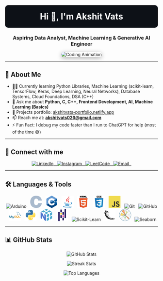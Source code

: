 <h1 align="center" style="background-color:#0d1117; padding:20px; border-radius:10px; color:white;">
  Hi 👋, I'm Akshit Vats
</h1>

<h3 align="center">Aspiring Data Analyst, Machine Learning & Generative AI Engineer
</h3>

<p align="center">
  <img alt="Coding Animation" src="https://user-images.githubusercontent.com/55389276/140866485-8fb1c876-9a8f-4d6a-98dc-08c4981eaf70.gif" width="300" style="border-radius: 15px; box-shadow: 0px 4px 15px rgba(0,0,0,0.3);" />
</p>

---

## 🌱 About Me
- 👨‍💻 Currently learning Python Libraries, Machine Learning (scikit-learn, TensorFlow, Keras, Deep Learning, Neural Networks), Database Systems, Cloud Foundations, DSA (C++)
- 💬 Ask me about **Python, C, C++, Frontend Development, AI, Machine Learning (Basics)**
- 🔗 Projects portfolio: [akshitvats-portfolio.netlify.app](https://akshitvats-portfolio.netlify.app)
- 📫 Reach me at: **akshitvats026@gmail.com**
- ⚡ Fun Fact: I debug my code faster than I run to ChatGPT for help (most of the time 😅)

---

## 🚀 Connect with me

<p align="center">
  <a href="https://linkedin.com/in/akshitvats026" target="_blank">
    <img src="https://raw.githubusercontent.com/rahuldkjain/github-profile-readme-generator/master/src/images/icons/Social/linked-in-alt.svg" alt="LinkedIn" height="30" width="30"/> &nbsp;
  </a>  
  <a href="https://instagram.com/akshit_vats_09" target="_blank">
    <img src="https://raw.githubusercontent.com/rahuldkjain/github-profile-readme-generator/master/src/images/icons/Social/instagram.svg" alt="Instagram" height="30" width="30"/> &nbsp;
  </a>  
  <a href="https://leetcode.com/akshitvats_09" target="_blank">
    <img src="https://raw.githubusercontent.com/rahuldkjain/github-profile-readme-generator/master/src/images/icons/Social/leet-code.svg" alt="LeetCode" height="30" width="30"/> &nbsp;
  </a>
  <a href="mailto:akshitvats026@gmail.com" target="_blank">
    <img src="https://cdn-icons-png.flaticon.com/512/732/732200.png" alt="Email" height="30" width="30"/> &nbsp;
  </a>
</p>

---

## 🛠️ Languages & Tools

<p align="center"> 
  <img src="https://cdn.worldvectorlogo.com/logos/arduino-1.svg" alt="Arduino" width="40" height="40"/> &nbsp;
  <img src="https://raw.githubusercontent.com/devicons/devicon/master/icons/c/c-original.svg" alt="C" width="40" height="40"/> &nbsp;
  <img src="https://raw.githubusercontent.com/devicons/devicon/master/icons/cplusplus/cplusplus-original.svg" alt="C++" width="40" height="40"/> &nbsp;
       <img src="https://raw.githubusercontent.com/devicons/devicon/master/icons/java/java-original.svg" alt="Java" width="40" height="40"/> &nbsp;
       <img src="https://raw.githubusercontent.com/devicons/devicon/master/icons/html5/html5-original-wordmark.svg" alt="HTML5" width="40" height="40"/> &nbsp;
  <img src="https://raw.githubusercontent.com/devicons/devicon/master/icons/css3/css3-original-wordmark.svg" alt="CSS3" width="40" height="40"/> &nbsp;
       <img src="https://raw.githubusercontent.com/devicons/devicon/master/icons/javascript/javascript-original.svg" alt="JavaScript" width="40" height="40"/> &nbsp;
  <img src="https://www.vectorlogo.zone/logos/git-scm/git-scm-icon.svg" alt="Git" width="40" height="40"/> &nbsp; 
        <img src="https://github.githubassets.com/images/modules/logos_page/GitHub-Mark.png" alt="GitHub" width="40" height="40"/> &nbsp;
  <img src="https://raw.githubusercontent.com/devicons/devicon/master/icons/mysql/mysql-original-wordmark.svg" alt="MySQL" width="40" height="40"/> &nbsp;
<img src="https://raw.githubusercontent.com/devicons/devicon/master/icons/python/python-original.svg" alt="Python" width="40" height="40"/> &nbsp;
 <img src="https://raw.githubusercontent.com/devicons/devicon/master/icons/numpy/numpy-original.svg" alt="NumPy" width="40" height="40"/> &nbsp;
  <img src="https://raw.githubusercontent.com/devicons/devicon/2ae2a900d2f041da66e950e4d48052658d850630/icons/pandas/pandas-original.svg" alt="Pandas" width="40" height="40"/> &nbsp;
<img src="https://upload.wikimedia.org/wikipedia/commons/0/05/Scikit_learn_logo_small.svg" alt="Scikit-Learn" width="40" height="40"/>&nbsp;
  <img src="https://raw.githubusercontent.com/devicons/devicon/master/icons/flask/flask-original.svg" alt="Flask" width="40" height="40"/> &nbsp;
   <img src="https://raw.githubusercontent.com/devicons/devicon/master/icons/matplotlib/matplotlib-original.svg" alt="Matplotlib" width="40" height="40"/> &nbsp;
 <img src="https://seaborn.pydata.org/_static/logo-wide-lightbg.svg" alt="Seaborn" width="120" height="40"/>
</p>

---

## 📊 GitHub Stats

<p align="center">
  <img src="https://github-readme-stats.vercel.app/api?username=akshitvats026&show_icons=true&theme=radical" alt="GitHub Stats"/>
</p>

<p align="center">
  <img src="https://github-readme-streak-stats.herokuapp.com/?user=akshitvats026&theme=radical" alt="Streak Stats"/>
</p>

<p align="center">
  <img src="https://github-readme-stats.vercel.app/api/top-langs/?username=akshitvats026&theme=radical&layout=compact" alt="Top Languages"/>
</p>
